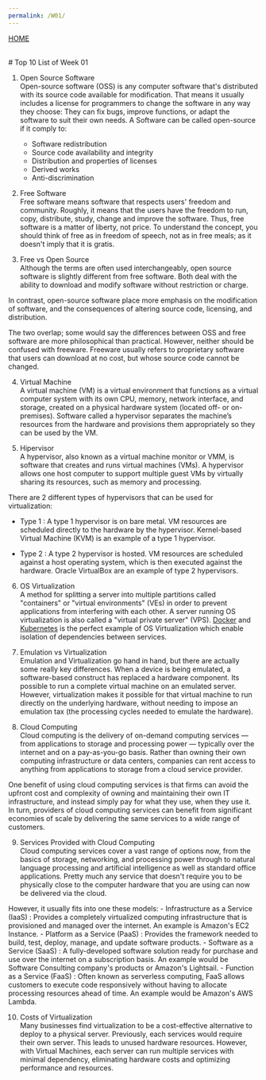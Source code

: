 ```yaml
---
permalink: /W01/
---
```

[HOME](../)

<br>
# Top 10 List of Week 01

1. Open Source Software<br>
Open-source software (OSS) is any computer software that's distributed with its source code available for modification. That means it usually includes a license for programmers to change the software in any way they choose: They can fix bugs, improve functions, or adapt the software to suit their own needs. A Software can be called open-source if it comply to:
   - Software redistribution
   - Source code availability and integrity
   - Distribution and properties of licenses
   - Derived works
   - Anti-discrimination

2. Free Software<br>
Free software means software that respects users' freedom and community. Roughly, it means that the users have the freedom to run, copy, distribute, study, change and improve the software. Thus, free software is a matter of liberty, not price. To understand the concept, you should think of free as in freedom of speech, not as in free meals; as it doesn't imply that it is gratis.

3. Free vs Open Source<br>
Although the terms are often used interchangeably, open source software is slightly different from free software. Both deal with the ability to download and modify software without restriction or charge.

In contrast, open-source software place more emphasis on the modification of software, and the consequences of altering source code, licensing, and distribution.

The two overlap; some would say the differences between OSS and free software are more philosophical than practical. However, neither should be confused with freeware. Freeware usually refers to proprietary software that users can download at no cost, but whose source code cannot be changed.

4. Virtual Machine<br>
A virtual machine (VM) is a virtual environment that functions as a virtual computer system with its own CPU, memory, network interface, and storage, created on a physical hardware system (located off- or on-premises). Software called a hypervisor separates the machine’s resources from the hardware and provisions them appropriately so they can be used by the VM. 

5. Hipervisor<br>
A hypervisor, also known as a virtual machine monitor or VMM, is software that creates and runs virtual machines (VMs). A hypervisor allows one host computer to support multiple guest VMs by virtually sharing its resources, such as memory and processing.

There are 2 different types of hypervisors that can be used for virtualization:
   - Type 1
: A type 1 hypervisor is on bare metal. VM resources are scheduled directly to the hardware by the hypervisor. Kernel-based Virtual Machine (KVM) is an example of a type 1 hypervisor.

   - Type 2
: A type 2 hypervisor is hosted. VM resources are scheduled against a host operating system, which is then executed against the hardware. Oracle VirtualBox are an example of type 2 hypervisors. 

6. OS Virtualization<br>
A method for splitting a server into multiple partitions called "containers" or "virtual environments" (VEs) in order to prevent applications from interfering with each other. A server running OS virtualization is also called a "virtual private server" (VPS). [Docker](https://www.docker.com/) and [Kubernetes](https://kubernetes.io/) is the perfect example of OS Virtualization which enable isolation of dependencies between services.

7. Emulation vs Virtualization<br>
Emulation and Virtualization go hand in hand, but there are actually some really key differences. When a device is being emulated, a software-based construct has replaced a hardware component. Its possible to run a complete virtual machine on an emulated server. However, virtualization makes it possible for that virtual machine to run directly on the underlying hardware, without needing to impose an emulation tax (the processing cycles needed to emulate the hardware).

8. Cloud Computing<br>
Cloud computing is the delivery of on-demand computing services — from applications to storage and processing power — typically over the internet and on a pay-as-you-go basis. Rather than owning their own computing infrastructure or data centers, companies can rent access to anything from applications to storage from a cloud service provider.

One benefit of using cloud computing services is that firms can avoid the upfront cost and complexity of owning and maintaining their own IT infrastructure, and instead simply pay for what they use, when they use it. In turn, providers of cloud computing services can benefit from significant economies of scale by delivering the same services to a wide range of customers.

9. Services Provided with Cloud Computing<br>
Cloud computing services cover a vast range of options now, from the basics of storage, networking, and processing power through to natural language processing and artificial intelligence as well as standard office applications. Pretty much any service that doesn't require you to be physically close to the computer hardware that you are using can now be delivered via the cloud.

However, it usually fits into one these models:
    - Infrastructure as a Service (IaaS)
: Provides a completely virtualized computing infrastructure that is provisioned and managed over the internet. An example is Amazon's EC2 Instance.
    - Platform as a Service (PaaS)
: Provides the framework needed to build, test, deploy, manage, and update software products.
    - Software as a Service (SaaS)
: A fully-developed software solution ready for purchase and use over the internet on a subscription basis. An example would be Software Consulting company's products or Amazon's Lightsail.
    - Function as a Service (FaaS)
: Often known as serverless computing, FaaS allows customers to execute code responsively without having to allocate processing resources ahead of time. An example would be Amazon's AWS Lambda.

10. Costs of Virtualization<br>
Many businesses find virtualization to be a cost-effective alternative to deploy to a physical server. Previously, each services would require their own server. This leads to unused hardware resources. However, with Virtual Machines, each server can run multiple services with minimal dependency, eliminating hardware costs and optimizing performance and resources.